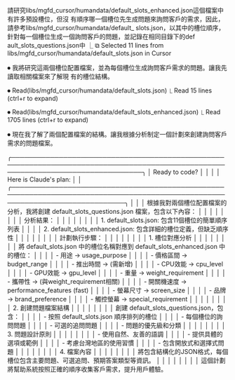 請研究libs/mgfd_cursor/humandata/default_slots_enhanced.json這個檔案中有許多預設槽位，但沒
  有順序哪一個槽位先生成問題來詢問客戶的需求，因此，請參考libs/mgfd_cursor/humandata/default_
  slots.json，以其中的槽位順序，針對每一個槽位生成一個詢問客戶的問題，並記錄在相同目錄下的def
  ault_slots_questions.json中
  ⎿  ⧉ Selected 11 lines from libs/mgfd_cursor/humandata/default_slots.json in Cursor

⏺ 我將研究這兩個槽位配置檔案，並為每個槽位生成詢問客戶需求的問題。讓我先讀取相關檔案來了解現
  有的槽位結構。

⏺ Read(libs/mgfd_cursor/humandata/default_slots.json)
  ⎿  Read 15 lines (ctrl+r to expand)

⏺ Read(libs/mgfd_cursor/humandata/default_slots_enhanced.json)
  ⎿  Read 1705 lines (ctrl+r to expand)

⏺ 現在我了解了兩個配置檔案的結構。讓我根據分析制定一個計劃來創建詢問客戶需求的問題檔案。

╭──────────────────────────────────────────────────────────────────────────────────────────────────────────────────────────────────╮
│ Ready to code?                                                                                                                   │
│                                                                                                                                  │
│ Here is Claude's plan:                                                                                                           │
│ ╭──────────────────────────────────────────────────────────────────────────────────────────────────────────────────────────────╮ │
│ │ 根據我對兩個槽位配置檔案的分析，我將創建 default_slots_questions.json 檔案，包含以下內容：                                   │ │
│ │                                                                                                                              │ │
│ │ 分析結果：                                                                                                                   │ │
│ │                                                                                                                              │ │
│ │ 1. default_slots.json: 包含11個槽位的簡單順序列表                                                                            │ │
│ │ 2. default_slots_enhanced.json: 包含詳細的槽位定義，但缺乏順序性                                                             │ │
│ │                                                                                                                              │ │
│ │ 計劃執行步驟：                                                                                                               │ │
│ │                                                                                                                              │ │
│ │ 1. 槽位對應分析                                                                                                              │ │
│ │                                                                                                                              │ │
│ │ 將 default_slots.json 中的槽位名稱對應到 default_slots_enhanced.json 中的槽位：                                              │ │
│ │ - 用途 → usage_purpose                                                                                                       │ │
│ │ - 價格區間 → budget_range                                                                                                    │ │
│ │ - 推出時間 → (需新增)                                                                                                        │ │
│ │ - CPU效能 → cpu_level                                                                                                        │ │
│ │ - GPU效能 → gpu_level                                                                                                        │ │
│ │ - 重量 → weight_requirement                                                                                                  │ │
│ │ - 攜帶性 → (與weight_requirement相關)                                                                                        │ │
│ │ - 開關機速度 → performance_features (fast)                                                                                   │ │
│ │ - 螢幕尺寸 → screen_size                                                                                                     │ │
│ │ - 品牌 → brand_preference                                                                                                    │ │
│ │ - 觸控螢幕 → special_requirement                                                                                             │ │
│ │                                                                                                                              │ │
│ │ 2. 創建問題檔案結構                                                                                                          │ │
│ │                                                                                                                              │ │
│ │ 創建 default_slots_questions.json，包含：                                                                                    │ │
│ │ - 按照 default_slots.json 順序排列的槽位                                                                                     │ │
│ │ - 每個槽位的詢問問題                                                                                                         │ │
│ │ - 可選的追問問題                                                                                                             │ │
│ │ - 問題的優先級和分類                                                                                                         │ │
│ │                                                                                                                              │ │
│ │ 3. 問題設計原則                                                                                                              │ │
│ │                                                                                                                              │ │
│ │ - 使用自然、友善的語調                                                                                                       │ │
│ │ - 提供具體的選項或範例                                                                                                       │ │
│ │ - 考慮台灣地區的使用習慣                                                                                                     │ │
│ │ - 包含開放式和選擇式問題                                                                                                     │ │
│ │                                                                                                                              │ │
│ │ 4. 檔案內容                                                                                                                  │ │
│ │                                                                                                                              │ │
│ │ 將包含結構化的JSON格式，每個槽位包含主要問題、可選追問、預期答案類型等資訊。                                                 │ │
│ │                                                                                                                              │ │
│ │ 這個計劃將幫助系統按照正確的順序收集客戶需求，提升用戶體驗。
